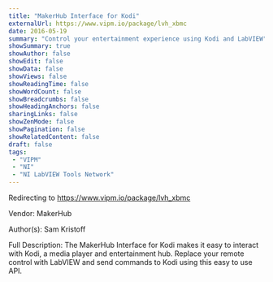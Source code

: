 ```yaml
---
title: "MakerHub Interface for Kodi"
externalUrl: https://www.vipm.io/package/lvh_xbmc
date: 2016-05-19
summary: "Control your entertainment experience using Kodi and LabVIEW"
showSummary: true
showAuthor: false
showEdit: false
showData: false
showViews: false
showReadingTime: false
showWordCount: false
showBreadcrumbs: false
showHeadingAnchors: false
sharingLinks: false
showZenMode: false
showPagination: false
showRelatedContent: false
draft: false
tags:
 - "VIPM"
 - "NI"
 - "NI LabVIEW Tools Network"
---
```


Redirecting to https://www.vipm.io/package/lvh_xbmc

Vendor: MakerHub

Author(s): Sam Kristoff
 
Full Description:
The MakerHub Interface for Kodi makes it easy to interact with Kodi, a media player and entertainment hub. Replace your remote control with LabVIEW and send commands to Kodi using this easy to use API.